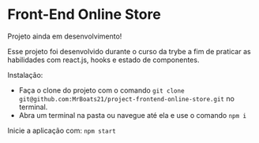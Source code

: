<h1>Front-End Online Store</h1>

Projeto ainda em desenvolvimento!

Esse projeto foi desenvolvido durante o curso da trybe a fim de praticar as habilidades com react.js, hooks e estado de componentes.

Instalação:  

- Faça o clone do projeto com o comando `git clone git@github.com:MrBoats21/project-frontend-online-store.git` no terminal.
- Abra um terminal na pasta ou navegue até ela e use o comando `npm i`

Inicie a aplicação com:
  `npm start`
